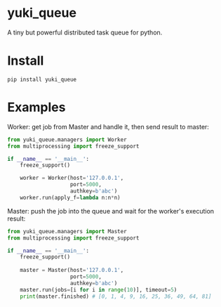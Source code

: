 # yuki_queue
A tiny but powerful distributed task queue for python.  

# Install
```
pip install yuki_queue
```

# Examples
Worker: get job from Master and handle it, then send result to master:   
```python
from yuki_queue.managers import Worker
from multiprocessing import freeze_support

if __name__ == '__main__':
    freeze_support()

    worker = Worker(host='127.0.0.1',
                    port=5000,
                    authkey=b'abc')
    worker.run(apply_f=lambda n:n*n)
```
Master: push the job into the queue and wait for the worker's execution result:   
```python
from yuki_queue.managers import Master
from multiprocessing import freeze_support

if __name__ == '__main__':
    freeze_support()
    
    master = Master(host='127.0.0.1', 
                    port=5000, 
                    authkey=b'abc')
    master.run(jobs=[i for i in range(10)], timeout=5)
    print(master.finished) # [0, 1, 4, 9, 16, 25, 36, 49, 64, 81]
```
